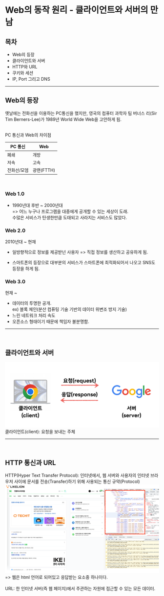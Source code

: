 # Web의 동작 원리 - 클라이언트와 서버의 만남

## 목차

- Web의 등장
- 클라이언트와 서버
- HTTP와 URL
- 쿠키와 세션
- IP, Port 그리고 DNS

<hr/>

## Web의 등장

옛날에는 전화선을 이용하는 PC통신을 했지만, 영국의 컴퓨터 과학자 팀 버너스 리(Sir Tim Berners-Lee)가 1989년 World Wide Web을 고안하게 됨.
<br/><br/>

PC 통신과 Web의 차이점

| PC 통신     | Web        |
| ----------- | ---------- |
| 폐쇄        | 개방       |
| 저속        | 고속       |
| 전화선/모뎀 | 광랜(FTTH) |

<br/>

### Web 1.0

- 1990년대 후반 ~ 2000년대<br/>
  => 어느 누구나 프로그램을 대중에게 공개할 수 있는 세상이 도래.<br/>
  수많은 서비스가 탄생한만큼 도태되고 사라지는 서비스도 많았다.

### Web 2.0

2010년대 ~ 현재<br/>

- 일방향적으로 정보를 제공받넌 사용자 => 직접 정보를 생산하고 공유하게 됨.

- 스마트폰의 등장으로 대부분의 서비스가 스마트폰에 최적화되어서 나오고 SNS도 등장을 하게 됨.

### Web 3.0

현재 ~ <br/>

- 데이터의 투명한 공개. <br/>
  ex) 블록 체인(분산 컴퓨팅 기술 기반의 데이터 위변조 방지 기술)<br/>
- 느린 네트워크 처리 속도
- 오픈소스 형태이기 때문에 책임자 불분명함.

<hr/>
<br/>

## 클라이언트와 서버

<img src="https://github.com/WestSilver99/Daily_Study/blob/main/Web/img/client.png?raw=true">
클라이언트(client): 요청을 보내는 주체

<hr/>
<br/>

## HTTP 통신과 URL

HTTP(Hyper Text Transfer Protocol): 인터넷에서, 웹 서버와 사용자의 인터넷 브라우저 사이에 문서를 전송(Transfer)하기 위해 사용되는 통신 규약(Protocol)<br/>
<img src="https://github.com/WestSilver99/Daily_Study/blob/main/Web/img/http.png?raw=true">
=> 웹은 html 언어로 되어있고 응답받는 요소중 하나이다.
<br/>
<br/>
URL: 한 인터넷 서버(즉 웹 페이지)에서 주관하는 자원에 접근할 수 있는 모든 데이터.
